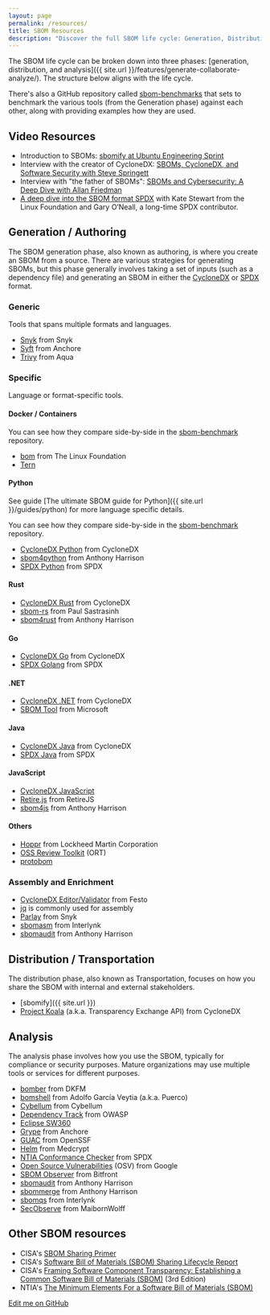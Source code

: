 ```yaml
---
layout: page
permalink: /resources/
title: SBOM Resources
description: "Discover the full SBOM life cycle: Generation, Distribution, and Analysis. Explore tools, benchmarks, and resources for creating, sharing, and utilizing Software Bills of Materials."
---
```


The SBOM life cycle can be broken down into three phases: [generation, distribution, and analysis]({{ site.url }}/features/generate-collaborate-analyze/). The structure below aligns with the life cycle.

There's also a GitHub repository called [sbom-benchmarks](https://github.com/sbomify/sbom-benchmarks) that sets to benchmark the various tools (from the Generation phase) against each other, along with providing examples how they are used.

## Video Resources

* Introduction to SBOMs: [sbomify at Ubuntu Engineering Sprint](https://www.youtube.com/watch?v=5mlR1lPz1no)
* Interview with the creator of CycloneDX: [SBOMs, CycloneDX, and Software Security with Steve Springett](https://vpetersson.com/podcast/S01E22.html)
* Interview with "the father of SBOMs": [SBOMs and Cybersecurity: A Deep Dive with Allan Friedman](https://vpetersson.com/podcast/S01E16.html)
* [A deep dive into the SBOM format SPDX](https://vpetersson.com/podcast/S02E01.html) with Kate Stewart from the Linux Foundation and Gary O’Neall, a long-time SPDX contributor.

## Generation / Authoring

The SBOM generation phase, also known as authoring, is where you create an SBOM from a source. There are various strategies for generating SBOMs, but this phase generally involves taking a set of inputs (such as a dependency file) and generating an SBOM in either the [CycloneDX](https://cyclonedx.org/) or [SPDX](https://spdx.dev/) format.

### Generic

Tools that spans multiple formats and languages.

* [Snyk](https://github.com/snyk/cli) from Snyk
* [Syft](https://github.com/anchore/syft) from Anchore
* [Trivy](https://github.com/aquasecurity/trivy) from Aqua

### Specific

Language or format-specific tools.

#### Docker / Containers

You can see how they compare side-by-side in the [sbom-benchmark](https://github.com/sbomify/sbom-benchmarks/tree/master/docker) repository.

* [bom](https://github.com/kubernetes-sigs/bom) from The Linux Foundation
* [Tern](https://github.com/tern-tools/tern)

#### Python

See guide [The ultimate SBOM guide for Python]({{ site.url }}/guides/python) for more language specific details.

You can see how they compare side-by-side in the [sbom-benchmark](https://github.com/sbomify/sbom-benchmarks/tree/master/python) repository.

* [CycloneDX Python](https://github.com/CycloneDX/cyclonedx-python) from CycloneDX
* [sbom4python](https://github.com/anthonyharrison/sbom4python) from Anthony Harrison
* [SPDX Python](https://github.com/spdx/tools-python) from SPDX

#### Rust

* [CycloneDX Rust](https://github.com/CycloneDX/cyclonedx-rust-cargo) from CycloneDX
* [sbom-rs](https://github.com/psastras/sbom-rs) from Paul Sastrasinh
* [sbom4rust](https://github.com/anthonyharrison/sbom4rust) from Anthony Harrison

#### Go

* [CycloneDX Go](https://github.com/CycloneDX/cyclonedx-gomod) from CycloneDX
* [SPDX Golang](https://github.com/spdx/tools-golang) from SPDX

#### .NET

* [CycloneDX .NET](https://github.com/CycloneDX/cyclonedx-dotnet-library) from CycloneDX
* [SBOM Tool](https://github.com/microsoft/sbom-tool) from Microsoft

#### Java

* [CycloneDX Java](https://github.com/CycloneDX/cyclonedx-core-java) from CycloneDX
* [SPDX Java](https://github.com/spdx/Spdx-Java-Library) from SPDX

#### JavaScript

* [CycloneDX JavaScript](https://github.com/CycloneDX/cyclonedx-javascript-library)
* [Retire.js](https://github.com/RetireJS/retire.js) from RetireJS
* [sbom4js](https://github.com/anthonyharrison/sbom4js) from Anthony Harrison

#### Others

* [Hoppr](https://hoppr.dev/) from Lockheed Martin Corporation
* [OSS Review Toolkit](https://github.com/oss-review-toolkit/ort) (ORT)
* [protobom](https://github.com/protobom/protobom)

### Assembly and Enrichment

* [CycloneDX Editor/Validator](https://github.com/Festo-se/cyclonedx-editor-validator/) from Festo
* [jq](https://github.com/jqlang/jq) is commonly used for assembly
* [Parlay](https://github.com/snyk/parlay) from Snyk
* [sbomasm](https://github.com/interlynk-io/sbomasm) from Interlynk
* [sbomaudit](https://github.com/anthonyharrison/sbomaudit) from Anthony Harrison

## Distribution / Transportation

The distribution phase, also known as Transportation, focuses on how you share the SBOM with internal and external stakeholders.

* [sbomify]({{ site.url }})
* [Project Koala](https://github.com/CycloneDX/transparency-exchange-api) (a.k.a. Transparency Exchange API) from CycloneDX

## Analysis

The analysis phase involves how you use the SBOM, typically for compliance or security purposes. Mature organizations may use multiple tools or services for different purposes.

* [bomber](https://github.com/devops-kung-fu/bomber) from DKFM
* [bomshell](https://github.com/puerco/bomshell) from Adolfo García Veytia (a.k.a. Puerco)
* [Cybellum](https://cybellum.com/) from Cybellum
* [Dependency Track](https://dependencytrack.org/) from OWASP
* [Eclipse SW360](https://github.com/eclipse-sw360/sw360)
* [Grype](https://github.com/anchore/grype) from Anchore
* [GUAC](https://guac.sh) from OpenSSF
* [Helm](https://www.medcrypt.com/solutions/helm) from Medcrypt
* [NTIA Conformance Checker](https://github.com/spdx/ntia-conformance-checker) from SPDX
* [Open Source Vulnerabilities](https://osv.dev/) (OSV) from Google
* [SBOM Observer](https://sbom.observer/) from Bitfront
* [sbomaudit](https://github.com/anthonyharrison/sbomaudit) from Anthony Harrison
* [sbommerge](https://github.com/anthonyharrison/sbommerge) from Anthony Harrison
* [sbomqs](https://github.com/interlynk-io/sbomqs) from Interlynk
* [SecObserve](https://github.com/MaibornWolff/SecObserve) from MaibornWolff

## Other SBOM resources

* CISA's [SBOM Sharing Primer](https://www.cisa.gov/sites/default/files/2024-05/SBOM%20Sharing%20Primer.pdf)
* CISA's [Software Bill of Materials (SBOM) Sharing Lifecycle Report](https://www.cisa.gov/sites/default/files/2023-04/sbom-sharing-lifecycle-report_508.pdf)
* CISA's [Framing Software Component Transparency: Establishing a Common Software Bill of Materials (SBOM)](https://www.cisa.gov/sites/default/files/2024-10/SBOM%20Framing%20Software%20Component%20Transparency%202024.pdf) (3rd Edition)
* NTIA's [The Minimum Elements For a Software Bill of Materials (SBOM)](https://www.ntia.gov/sites/default/files/publications/sbom_minimum_elements_report_0.pdf)

[Edit me on GitHub](https://github.com/sbomify/sbomify.com/blob/master/resources.md)
